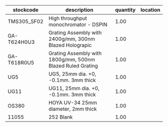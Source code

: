|stockcode|description|quantity|location|
|---------|-----------|--------|--------|
|TMS305_SF02|High throughput monochromator - DSPIN|1.00||
|GA-T624H0U3|Grating Assembly with 2400g/mm, 300nm Blazed Holograpic|1.00||
|GA-T618R0U5|Grating Assembly with 1800g/mm, 500nm Blazed Ruled Grating|1.00||
|UG5|UG5, 25mm dia. +0, -0.1mm. 3mm thick|1.00||
|UG11|UG11, 25mm dia. +0, -0.1mm. 3mm thick|1.00||
|OS380|HOYA UV-34 25mm diameter, 2mm thick|1.00||
|11055|252 Blank|1.00||
